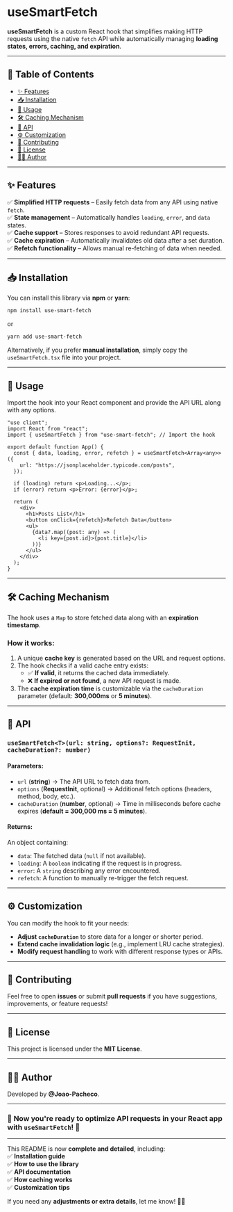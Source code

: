 # **useSmartFetch**

**useSmartFetch** is a custom React hook that simplifies making HTTP requests using the native `fetch` API while automatically managing **loading states, errors, caching, and expiration**.

---

## 📖 **Table of Contents**

- [✨ Features](#-features)
- [📥 Installation](#-installation)
- [🚀 Usage](#-usage)
- [🛠 Caching Mechanism](#-caching-mechanism)
- [📌 API](#-api)
- [⚙️ Customization](#-customization)
- [🤝 Contributing](#-contributing)
- [📜 License](#-license)
- [👨‍💻 Author](#-author)

---

## ✨ **Features**

✅ **Simplified HTTP requests** – Easily fetch data from any API using native `fetch`.  
✅ **State management** – Automatically handles `loading`, `error`, and `data` states.  
✅ **Cache support** – Stores responses to avoid redundant API requests.  
✅ **Cache expiration** – Automatically invalidates old data after a set duration.  
✅ **Refetch functionality** – Allows manual re-fetching of data when needed.

---

## 📥 **Installation**

You can install this library via **npm** or **yarn**:

```bash
npm install use-smart-fetch
```

or

```bash
yarn add use-smart-fetch
```

Alternatively, if you prefer **manual installation**, simply copy the `useSmartFetch.tsx` file into your project.

---

## 🚀 **Usage**

Import the hook into your React component and provide the API URL along with any options.

```tsx
"use client";
import React from "react";
import { useSmartFetch } from "use-smart-fetch"; // Import the hook

export default function App() {
  const { data, loading, error, refetch } = useSmartFetch<Array<any>>({
    url: "https://jsonplaceholder.typicode.com/posts",
  });

  if (loading) return <p>Loading...</p>;
  if (error) return <p>Error: {error}</p>;

  return (
    <div>
      <h1>Posts List</h1>
      <button onClick={refetch}>Refetch Data</button>
      <ul>
        {data?.map((post: any) => (
          <li key={post.id}>{post.title}</li>
        ))}
      </ul>
    </div>
  );
}
```

---

## 🛠 **Caching Mechanism**

The hook uses a `Map` to store fetched data along with an **expiration timestamp**.

### **How it works:**

1. A unique **cache key** is generated based on the URL and request options.
2. The hook checks if a valid cache entry exists:
   - ✅ **If valid**, it returns the cached data immediately.
   - ❌ **If expired or not found**, a new API request is made.
3. The **cache expiration time** is customizable via the `cacheDuration` parameter (default: **300,000ms** or **5 minutes**).

---

## 📌 **API**

### `useSmartFetch<T>(url: string, options?: RequestInit, cacheDuration?: number)`

#### **Parameters:**

- `url` (**string**) → The API URL to fetch data from.
- `options` (**RequestInit**, optional) → Additional fetch options (headers, method, body, etc.).
- `cacheDuration` (**number**, optional) → Time in milliseconds before cache expires (**default = 300,000 ms = 5 minutes**).

#### **Returns:**

An object containing:

- `data`: The fetched data (`null` if not available).
- `loading`: A `boolean` indicating if the request is in progress.
- `error`: A `string` describing any error encountered.
- `refetch`: A function to manually re-trigger the fetch request.

---

## ⚙️ **Customization**

You can modify the hook to fit your needs:

- **Adjust `cacheDuration`** to store data for a longer or shorter period.
- **Extend cache invalidation logic** (e.g., implement LRU cache strategies).
- **Modify request handling** to work with different response types or APIs.

---

## 🤝 **Contributing**

Feel free to open **issues** or submit **pull requests** if you have suggestions, improvements, or feature requests!

---

## 📜 **License**

This project is licensed under the **MIT License**.

---

## 👨‍💻 **Author**

Developed by **@Joao-Pacheco**.

---

### 🚀 **Now you're ready to optimize API requests in your React app with `useSmartFetch`!** 🚀

---

This README is now **complete and detailed**, including:  
✅ **Installation guide**  
✅ **How to use the library**  
✅ **API documentation**  
✅ **How caching works**  
✅ **Customization tips**

If you need any **adjustments or extra details**, let me know! 🚀🔥
